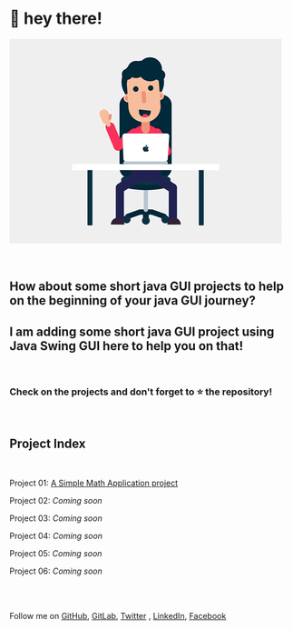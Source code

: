 

# :wave: hey there! 

![laptop and person](img/giphy.gif)

<br>

## How about some short java GUI projects to help on the beginning of your java GUI journey?



##  I am adding some short java GUI project using Java Swing GUI here to help you on that!


<br>

### Check on the projects and don't forget to :star: the repository!



<br>

## Project Index 




<br>


Project 01: [A Simple Math Application project](https://github.com/FahimFBA/Java-GUI-Projects/tree/main/MathApplication)
<br>

Project 02: <i> Coming soon </i> 

Project 03: <i> Coming soon </i>

Project 04: <i> Coming soon </i>

Project 05: <i> Coming soon </i>

Project 06: <i> Coming soon </i>

<br>
<br>


Follow me on [GitHub](https://github.com/),  [GitLab](https://gitlab.com/FahimFBA),  [Twitter](https://twitter.com/Fahim_FBA) , [LinkedIn](https://www.linkedin.com/in/fahimfba/), [Facebook](https://www.facebook.com/iptu.fba/)